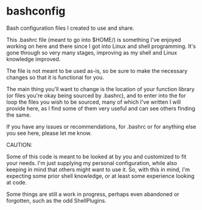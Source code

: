 # bashconfig
Bash configuration files I created to use and share.

This .bashrc file (meant to go into $HOME/) is something I've enjoyed working on here and there since I got into Linux and shell programming. It's gone through so very many stages, improving as my shell and Linux knowledge improved.

The file is not meant to be used as-is, so be sure to make the necessary changes so that it is functional for you.

The main thing you'll want to change is the location of your function library (or files you're okay being sourced by .bashrc), and to enter into the for loop the files you wish to be sourced, many of which I've written I will provide here, as I find some of them very useful and can see others finding the same.

If you have any issues or recommendations, for .bashrc or for anything else you see here, please let me know.

CAUTION:

Some of this code is meant to be looked at by you and customized to fit your needs. I'm just supplying my personal configuration, while also keeping in mind that others might want to use it. So, with this in mind, I'm expecting some prior shell knowledge, or at least some experience looking at code.

Some things are still a work in progress, perhaps even abandoned or forgotten, such as the odd ShellPlugins.
